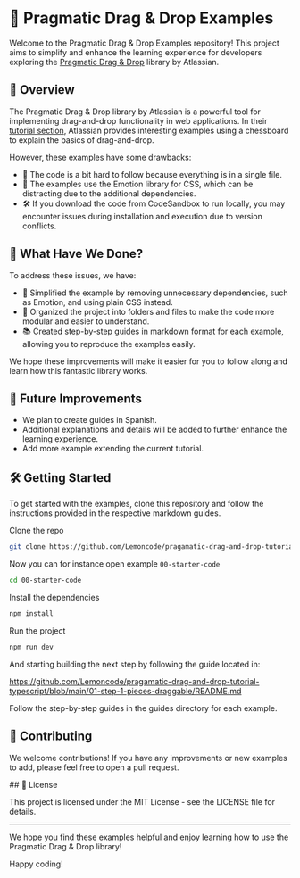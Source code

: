 #  🧩 Pragmatic Drag & Drop Examples

Welcome to the Pragmatic Drag & Drop Examples repository! This project aims to simplify and enhance the learning experience for developers exploring the [Pragmatic Drag & Drop](https://github.com/atlassian/pragmatic-drag-and-drop) library by Atlassian.

##  📝 Overview

The Pragmatic Drag & Drop library by Atlassian is a powerful tool for implementing drag-and-drop functionality in web applications. In their [tutorial section](https://atlassian.design/components/pragmatic-drag-and-drop/tutorial), Atlassian provides interesting examples using a chessboard to explain the basics of drag-and-drop.

However, these examples have some drawbacks:

- 📄  The code is a bit hard to follow because everything is in a single file.
- 💄 The examples use the Emotion library for CSS, which can be distracting due to the additional dependencies.
- 🛠️ If you download the code from CodeSandbox to run locally, you may encounter issues during installation and execution due to version conflicts.

## 🔧 What Have We Done?

To address these issues, we have:

- 🧹 Simplified the example by removing unnecessary dependencies, such as Emotion, and using plain CSS instead.
- 📂 Organized the project into folders and files to make the code more modular and easier to understand.
- 📚 Created step-by-step guides in markdown format for each example, allowing you to reproduce the examples easily.

We hope these improvements will make it easier for you to follow along and learn how this fantastic library works.

## 🔮 Future Improvements

- We plan to create guides in Spanish.
- Additional explanations and details will be added to further enhance the learning experience.
- Add more example extending the current tutorial.

## 🛠️ Getting Started

To get started with the examples, clone this repository and follow the instructions provided in the respective markdown guides.

Clone the repo

```sh
git clone https://github.com/Lemoncode/pragamatic-drag-and-drop-tutorial-typescript.git
```

Now you can for instance open example `00-starter-code`

```sh
cd 00-starter-code
```

Install the dependencies

```sh
npm install
```

Run the project

```sh
npm run dev
```

And starting building the next step by following the guide located in:

https://github.com/Lemoncode/pragamatic-drag-and-drop-tutorial-typescript/blob/main/01-step-1-pieces-draggable/README.md

Follow the step-by-step guides in the guides directory for each example.

## 🤝 Contributing

We welcome contributions! If you have any improvements or new examples to add, please feel free to open a pull request.

## 📜 License

This project is licensed under the MIT License - see the LICENSE file for details.

---

We hope you find these examples helpful and enjoy learning how to use the Pragmatic Drag & Drop library!

Happy coding!
